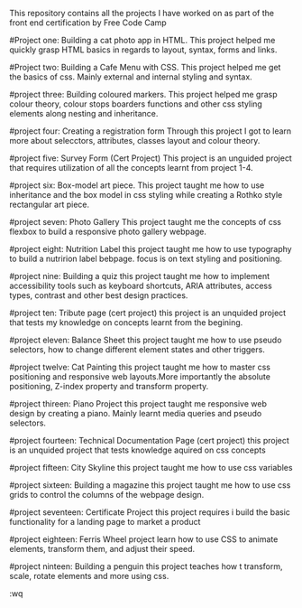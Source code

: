 This repository contains all the projects I have worked on as part of the front end certification by Free Code Camp

#Project one: Building a cat photo app in HTML.
This project helped me quickly grasp HTML basics in regards to layout, syntax, forms and links.

#Project two: Building a Cafe Menu with CSS.
This project helped me get the basics of css. Mainly external and internal styling and syntax.

#project three: Building coloured markers.
This project helped me grasp colour theory, colour stops boarders functions and other css styling elements along nesting and inheritance. 

#project four: Creating a registration form
Through this project I got to learn more about selecctors, attributes, classes layout and colour theory.

#project five: Survey Form (Cert Project) 
This project is an unguided project that requires utilization of all the concepts learnt from project 1-4.

#project six: Box-model art piece.
This project taught me how to use inheritance and the box model in css styling while creating a Rothko style rectangular art piece.

#project seven: Photo Gallery
This project taught me the concepts of css flexbox to build a responsive photo gallery webpage.

#project eight: Nutrition Label
this project taught me how to use typography to build a nutririon label bebpage. focus is on text styling and positioning.

#project nine: Building a quiz
this project taught me how to implement accessibility tools such as keyboard shortcuts, ARIA attributes, access types, contrast and other best design practices.

#project ten: Tribute page (cert project)
this project is an unquided project that tests my knowledge on concepts learnt from the begining.

#project eleven: Balance Sheet
this project taught me how to use pseudo selectors, how to change different element states and other triggers.

#project twelve: Cat Painting
this project taught me how to master css positioning and responsive web layouts.More importantly the absolute positioning, Z-index property and transform property. 

#project thireen: Piano Project
this project taught me responsive web design by creating a piano. Mainly learnt media queries and pseudo selectors.

#project fourteen: Technical Documentation Page (cert project)
this project is an unquided project that tests knowledge aquired on css concepts

#project fifteen: City Skyline
this project taught me how to use css variables

#project sixteen: Building a magazine
this project taught me how to use css grids to control the columns of the webpage design.

#project seventeen: Certificate Project
this project requires i build the basic functionality for a landing page to market a product

#project eighteen: Ferris Wheel project
learn how to use CSS to animate elements, transform them, and adjust their speed.

#project ninteen: Building a penguin
this project teaches how t transform, scale, rotate elements and more using css.

:wq


